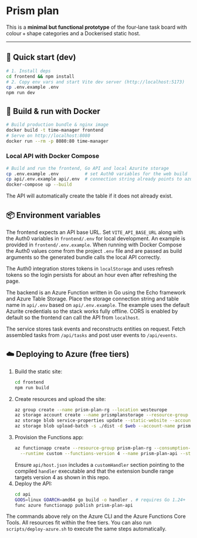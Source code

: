 # Prism plan

This is a **minimal but functional prototype** of the four‑lane task board with colour + shape categories and a Dockerised static host.

---
## 🚀 Quick start (dev)
```bash
# 1. Install deps
cd frontend && npm install
# 2. Copy env vars and start Vite dev server (http://localhost:5173)
cp .env.example .env
npm run dev
```

## 🐳 Build & run with Docker
```bash
# Build production bundle & nginx image
docker build -t time-manager frontend
# Serve on http://localhost:8080
docker run --rm -p 8080:80 time-manager
```

### Local API with Docker Compose
```bash
# Build and run the frontend, Go API and local Azurite storage
cp .env.example .env          # set Auth0 variables for the web build
cp api/.env.example api/.env  # connection string already points to azurite
docker-compose up --build
```
The API will automatically create the table if it does not already exist.

## 📦 Environment variables
The frontend expects an API base URL. Set `VITE_API_BASE_URL` along with the Auth0 variables in `frontend/.env` for local development.
An example is provided in `frontend/.env.example`.
When running with Docker Compose the Auth0 values come from the project `.env` file and are passed as build arguments so the generated bundle calls the local API correctly.

The Auth0 integration stores tokens in `localStorage` and uses refresh tokens so
the login persists for about an hour even after refreshing the page.

The backend is an Azure Function written in Go using the Echo framework and Azure Table Storage. Place the storage connection string and table name in `api/.env` based on `api/.env.example`. The example uses the default Azurite credentials so the stack works fully offline. CORS is enabled by default so the frontend can call the API from `localhost`.

The service stores task events and reconstructs entities on request. Fetch assembled tasks from `/api/tasks` and post user events to `/api/events`.

## ☁️ Deploying to Azure (free tiers)
1. Build the static site:
   ```bash
   cd frontend
   npm run build
   ```
2. Create resources and upload the site:
   ```bash
   az group create --name prism-plan-rg --location westeurope
   az storage account create --name prismplanstorage --resource-group prism-plan-rg --sku Standard_LRS
   az storage blob service-properties update --static-website --account-name prismplanstorage --index-document index.html
   az storage blob upload-batch -s ./dist -d $web --account-name prismplanstorage
   ```
3. Provision the Functions app:
   ```bash
   az functionapp create --resource-group prism-plan-rg --consumption-plan-location westeurope \
     --runtime custom --functions-version 4 --name prism-plan-api --storage-account prismplanstorage
   ```
   Ensure `api/host.json` includes a `customHandler` section pointing to the compiled `handler` executable and that the extension bundle range targets version 4 as shown in this repo.
4. Deploy the API:
   ```bash
   cd api
   GOOS=linux GOARCH=amd64 go build -o handler . # requires Go 1.24+
   func azure functionapp publish prism-plan-api
   ```

The commands above rely on the Azure CLI and the Azure Functions Core Tools. All resources fit within the free tiers.
You can also run `scripts/deploy-azure.sh` to execute the same steps automatically.
